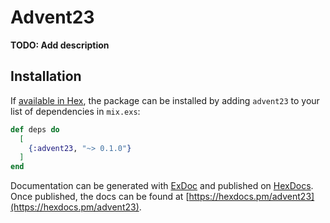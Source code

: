 # Advent23

**TODO: Add description**

## Installation

If [available in Hex](https://hex.pm/docs/publish), the package can be installed
by adding `advent23` to your list of dependencies in `mix.exs`:

```elixir
def deps do
  [
    {:advent23, "~> 0.1.0"}
  ]
end
```

Documentation can be generated with [ExDoc](https://github.com/elixir-lang/ex_doc)
and published on [HexDocs](https://hexdocs.pm). Once published, the docs can
be found at [https://hexdocs.pm/advent23](https://hexdocs.pm/advent23).

